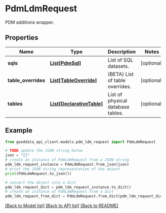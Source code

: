 # PdmLdmRequest

PDM additions wrapper.

## Properties

Name | Type | Description | Notes
------------ | ------------- | ------------- | -------------
**sqls** | [**List[PdmSql]**](PdmSql.md) | List of SQL datasets. | [optional] 
**table_overrides** | [**List[TableOverride]**](TableOverride.md) | (BETA) List of table overrides. | [optional] 
**tables** | [**List[DeclarativeTable]**](DeclarativeTable.md) | List of physical database tables. | [optional] 

## Example

```python
from gooddata_api_client.models.pdm_ldm_request import PdmLdmRequest

# TODO update the JSON string below
json = "{}"
# create an instance of PdmLdmRequest from a JSON string
pdm_ldm_request_instance = PdmLdmRequest.from_json(json)
# print the JSON string representation of the object
print(PdmLdmRequest.to_json())

# convert the object into a dict
pdm_ldm_request_dict = pdm_ldm_request_instance.to_dict()
# create an instance of PdmLdmRequest from a dict
pdm_ldm_request_from_dict = PdmLdmRequest.from_dict(pdm_ldm_request_dict)
```
[[Back to Model list]](../README.md#documentation-for-models) [[Back to API list]](../README.md#documentation-for-api-endpoints) [[Back to README]](../README.md)


